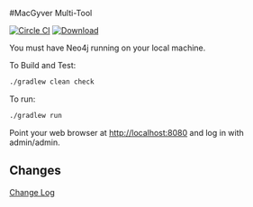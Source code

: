 #MacGyver Multi-Tool


[![Circle CI](https://circleci.com/gh/if6was9/macgyver.svg?style=svg)](https://circleci.com/gh/if6was9/macgyver) [ ![Download](https://api.bintray.com/packages/robschoening/io-macgyver/io-macgyver/images/download.png) ](https://bintray.com/robschoening/io-macgyver/io-macgyver/_latestVersion)


You must have Neo4j running on your local machine.

To Build and Test:

```bash
./gradlew clean check
```

To run:
```bash
./gradlew run
````

Point your web browser at [http://localhost:8080](http://localhost:8080) and log in with admin/admin.

## Changes

[Change Log](CHANGELOG.md)
